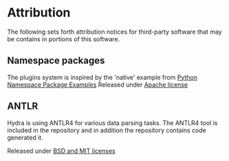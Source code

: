 # Attribution

The following sets forth attribution notices for third-party software that may be contains in portions of this software.
## Namespace packages
The plugins system is inspired by the 'native' example from [Python Namespace Package Examples](https://github.com/pypa/sample-namespace-packages)
Released under [Apache license](LICENSE-sample-namespace-packages)

## ANTLR
Hydra is using ANTLR4 for various data parsing tasks.
The ANTLR4 tool is included in the repository and in addition the repository contains code generated it. 

Released under [BSD and MIT licenses](LICENSE-antlr4)
